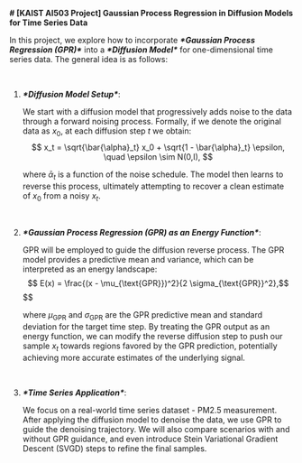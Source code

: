 **# [KAIST AI503 Project] Gaussian Process Regression in Diffusion Models for Time Series Data**

In this project, we explore how to incorporate ***\*Gaussian Process Regression (GPR)\**** into a ***\*Diffusion Model\**** for one-dimensional time series data. The general idea is as follows:

<br/>

1. ***\*Diffusion Model Setup\****:  

   We start with a diffusion model that progressively adds noise to the data through a forward noising process. Formally, if we denote the original data as $x_0$, at each diffusion step $t$ we obtain:
$$
x_t = \sqrt{\bar{\alpha}_t} x_0 + \sqrt{1 - \bar{\alpha}_t} \epsilon, \quad \epsilon \sim N(0,I),
$$


   where $\bar{\alpha}_t$ is a function of the noise schedule. The model then learns to reverse this process, ultimately attempting to recover a clean estimate of $x_0$ from a noisy $x_t$.

<br/>

2. ***\*Gaussian Process Regression (GPR) as an Energy Function\****:  

   GPR will be employed to guide the diffusion reverse process. The GPR model provides a predictive mean and variance, which can be interpreted as an energy landscape:
$$
E(x) = \frac{(x - \mu_{\text{GPR}})^2}{2 \sigma_{\text{GPR}}^2},$$
$$


   where $\mu_{\text{GPR}}$ and $\sigma_{\text{GPR}}$ are the GPR predictive mean and standard deviation for the target time step. By treating the GPR output as an energy function, we can modify the reverse diffusion step to push our sample $x_t$ towards regions favored by the GPR prediction, potentially achieving more accurate estimates of the underlying signal.

<br/>

3. ***\*Time Series Application\****:  

   We focus on a real-world time series dataset - PM2.5 measurement. After applying the diffusion model to denoise the data, we use GPR to guide the denoising trajectory. We will also compare scenarios with and without GPR guidance, and even introduce Stein Variational Gradient Descent (SVGD) steps to refine the final samples.